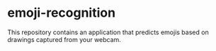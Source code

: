 # emoji-recognition
This repository contains an application that predicts emojis based on drawings captured from your webcam.
